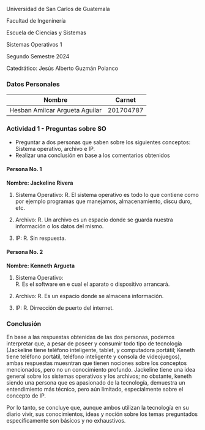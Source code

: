 <p> Universidad de San Carlos de Guatemala </p>
<p> Facultad de Ingeninería </p> 
<p> Escuela de Ciencias y Sistemas </p>
<p> Sistemas Operativos 1 </p>
<p> Segundo Semestre 2024 </p>
<p> Catedrático: Jesús Alberto Guzmán Polanco </p>


### Datos Personales
Nombre                              | Carnet
----------------------------------- | -------------
Hesban Amilcar Argueta Aguilar      | 201704787

### Actividad 1 - Preguntas sobre SO

- Preguntar a dos personas que saben sobre los siguientes conceptos:     Sistema operativo, archivo e IP.
- Realizar una conclusión en base a los comentarios obtenidos

#### Persona No. 1

**Nombre: Jackeline Rivera**

1. Sistema Operativo: 
   R. El sistema operativo es todo lo que contiene como por ejemplo programas que manejamos, almacenamiento, discu duro, etc.
   
2. Archivo: 
   R. Un archivo es un espacio donde se guarda nuestra información o los datos del mismo.
   
3. IP: 
   R. Sin respuesta.

#### Persona No. 2

**Nombre: Kenneth Argueta**

1. Sistema Operativo:  
   R. Es el software en e cual el aparato o dispositivo arrancará.
   
2. Archivo: 
   R. Es un espacio donde se almacena información.
   
3. IP: 
   R. Dirrección de puerto del internet.

### Conclusión
En base a las respuestas obtenidas de las dos personas, podemos interpretar que, a pesar de poseer y consumir todo tipo de tecnología (Jackeline tiene teléfono inteligente, tablet, y computadora portátil; Keneth tiene teléfono portátil, teléfono inteligente y consola de videojuegos), ambas respuestas muesntran que tienen nociones sobre los conceptos mencionados, pero no un conocimiento profundo. Jackeline tiene una idea general sobre los sistemas operativos y los archivos; no obstante, keneth siendo una persona que es apasionado de la tecnología, demuestra un entendimiento más técnico, pero aún limitado, especialmente sobre el concepto de IP.

Por lo tanto, se concluye que, aunque ambos utilizan la tecnología en su diario vivir, sus conocimientos, ideas y noción sobre los temas preguntados específicamente son básicos y no exhaustivos. 
